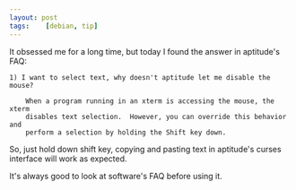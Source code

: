 ```yaml
---
layout: post
tags:    [debian, tip]
---
```


It obsessed me for a long time, but today I found the answer in aptitude's FAQ:

    1) I want to select text, why doesn't aptitude let me disable the mouse?

        When a program running in an xterm is accessing the mouse, the xterm
        disables text selection.  However, you can override this behavior and
        perform a selection by holding the Shift key down.

So, just hold down shift key, copying and pasting text in aptitude's curses interface will work as expected.

It's always good to look at software's FAQ before using it.
